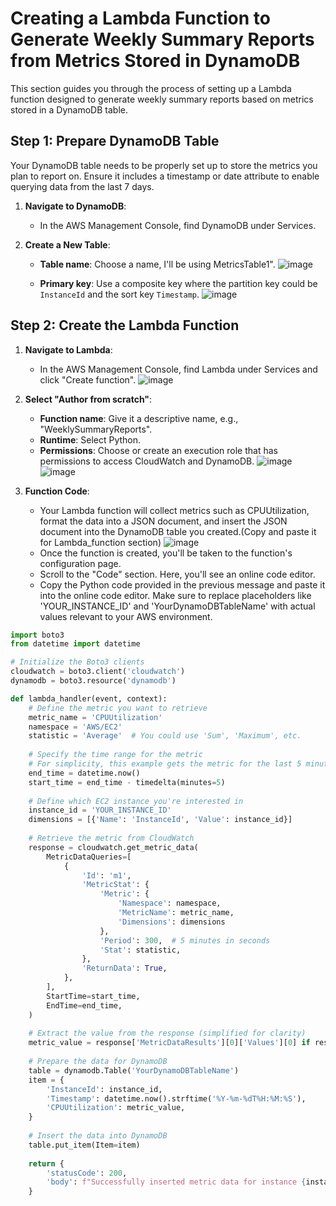 # Creating a Lambda Function to Generate Weekly Summary Reports from Metrics Stored in DynamoDB

This section guides you through the process of setting up a Lambda function designed to generate weekly summary reports based on metrics stored in a DynamoDB table.

## Step 1: Prepare DynamoDB Table

Your DynamoDB table needs to be properly set up to store the metrics you plan to report on. Ensure it includes a timestamp or date attribute to enable querying data from the last 7 days.

1. **Navigate to DynamoDB**:
   - In the AWS Management Console, find DynamoDB under Services.

2. **Create a New Table**:
   - **Table name**: Choose a name, I'll be using MetricsTable1".
     ![image](https://github.com/KBola98/aws-cloud-monitoring/assets/52285719/d53b78cf-26a3-451e-9802-175ffe43dfb6)
     
   - **Primary key**: Use a composite key where the partition key could be `InstanceId` and the sort key `Timestamp`.
     ![image](https://github.com/KBola98/aws-cloud-monitoring/assets/52285719/2ef94797-17ec-4037-9b89-de07b9478017)


## Step 2: Create the Lambda Function

1. **Navigate to Lambda**:
   - In the AWS Management Console, find Lambda under Services and click "Create function".
     ![image](https://github.com/KBola98/aws-cloud-monitoring/assets/52285719/c1bdb220-416e-4cf0-af80-66462a812c4a)


2. **Select "Author from scratch"**:
   - **Function name**: Give it a descriptive name, e.g., "WeeklySummaryReports".
   - **Runtime**: Select Python.
   - **Permissions**: Choose or create an execution role that has permissions to access CloudWatch and DynamoDB.
     ![image](https://github.com/KBola98/aws-cloud-monitoring/assets/52285719/52bc6ed7-e623-4afd-bfb1-95b86e9fd24e)
     ![image](https://github.com/KBola98/aws-cloud-monitoring/assets/52285719/52580119-4a38-472a-9422-71f2e033a9d4)



3. **Function Code**:
   - Your Lambda function will collect metrics such as CPUUtilization, format the data into a JSON document, and insert the JSON document into the DynamoDB table you created.(Copy and paste it for Lambda_function section)
     ![image](https://github.com/KBola98/aws-cloud-monitoring/assets/52285719/99abcbcd-4240-476d-a7ae-916e6740b2c4)
   - Once the function is created, you'll be taken to the function's configuration page.
   - Scroll to the "Code" section. Here, you'll see an online code editor.
   - Copy the Python code provided in the previous message and paste it into the online code editor. Make sure to replace placeholders like 'YOUR_INSTANCE_ID' and 'YourDynamoDBTableName' with 
     actual values relevant to your AWS environment.


```python
import boto3
from datetime import datetime

# Initialize the Boto3 clients
cloudwatch = boto3.client('cloudwatch')
dynamodb = boto3.resource('dynamodb')

def lambda_handler(event, context):
    # Define the metric you want to retrieve
    metric_name = 'CPUUtilization'
    namespace = 'AWS/EC2'
    statistic = 'Average'  # You could use 'Sum', 'Maximum', etc.
    
    # Specify the time range for the metric
    # For simplicity, this example gets the metric for the last 5 minutes.
    end_time = datetime.now()
    start_time = end_time - timedelta(minutes=5)
    
    # Define which EC2 instance you're interested in
    instance_id = 'YOUR_INSTANCE_ID'
    dimensions = [{'Name': 'InstanceId', 'Value': instance_id}]
    
    # Retrieve the metric from CloudWatch
    response = cloudwatch.get_metric_data(
        MetricDataQueries=[
            {
                'Id': 'm1',
                'MetricStat': {
                    'Metric': {
                        'Namespace': namespace,
                        'MetricName': metric_name,
                        'Dimensions': dimensions
                    },
                    'Period': 300,  # 5 minutes in seconds
                    'Stat': statistic,
                },
                'ReturnData': True,
            },
        ],
        StartTime=start_time,
        EndTime=end_time,
    )
    
    # Extract the value from the response (simplified for clarity)
    metric_value = response['MetricDataResults'][0]['Values'][0] if response['MetricDataResults'][0]['Values'] else 0
    
    # Prepare the data for DynamoDB
    table = dynamodb.Table('YourDynamoDBTableName')
    item = {
        'InstanceId': instance_id,
        'Timestamp': datetime.now().strftime('%Y-%m-%dT%H:%M:%S'),
        'CPUUtilization': metric_value,
    }
    
    # Insert the data into DynamoDB
    table.put_item(Item=item)
    
    return {
        'statusCode': 200,
        'body': f"Successfully inserted metric data for instance {instance_id}"
    }

